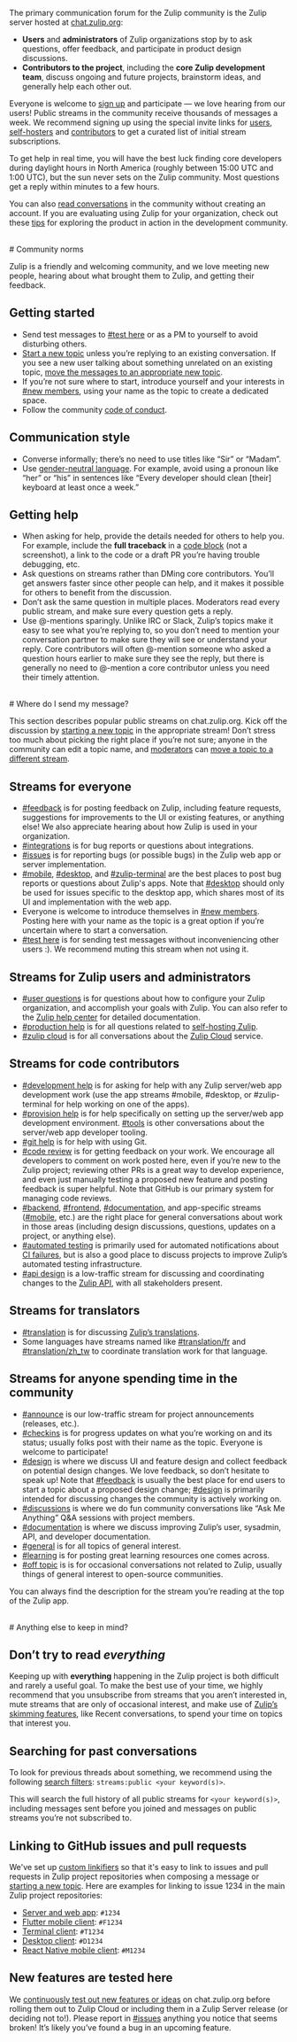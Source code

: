 The primary communication forum for the Zulip community is the Zulip
server hosted at [chat.zulip.org](https://chat.zulip.org/):

- **Users** and **administrators** of Zulip organizations stop by to
  ask questions, offer feedback, and participate in product design
  discussions.
- **Contributors to the project**, including the **core Zulip
  development team**, discuss ongoing and future projects, brainstorm
  ideas, and generally help each other out.

Everyone is welcome to [sign up](https://chat.zulip.org/) and
participate — we love hearing from our users! Public streams in the
community receive thousands of messages a week. We recommend signing
up using the special invite links for
[users](https://chat.zulip.org/join/t5crtoe62bpcxyisiyglmtvb/),
[self-hosters](https://chat.zulip.org/join/wnhv3jzm6afa4raenedanfno/)
and
[contributors](https://chat.zulip.org/join/npzwak7vpmaknrhxthna3c7p/)
to get a curated list of initial stream subscriptions.

To get help in real time, you will have the best luck finding core
developers during daylight hours in North America (roughly between
15:00 UTC and 1:00 UTC), but the sun never sets on the Zulip
community. Most questions get a reply within minutes to a few hours.

You can also [read conversations](https://chat.zulip.org/) in the community
without creating an account. If you are evaluating using Zulip for your
organization, check out these [tips](/try-zulip/) for exploring the product in
action in the development community.

<br/>
# Community norms

Zulip is a friendly and welcoming community, and we love meeting new
people, hearing about what brought them to Zulip, and getting their
feedback.

## Getting started

- Send test messages to [#test
  here](https://chat.zulip.org/#narrow/stream/7-test-here) or as a PM
  to yourself to avoid disturbing others.
- [Start a new topic](/help/starting-a-new-topic) unless you’re replying
  to an existing conversation. If you see a new user talking about
  something unrelated on an existing topic, [move the messages to an
  appropriate new topic](/help/move-content-to-another-topic).
- If you’re not sure where to start, introduce yourself and your
  interests in [#new
  members](https://chat.zulip.org/#narrow/stream/95-new-members),
  using your name as the topic to create a dedicated space.
- Follow the community [code of
  conduct](https://zulip.readthedocs.io/en/latest/code-of-conduct.html).

## Communication style

- Converse informally; there’s no need to use titles like “Sir” or “Madam”.
- Use [gender-neutral
  language](https://en.wikipedia.org/wiki/Gender-neutral_language). For
  example, avoid using a pronoun like “her” or “his” in sentences like
  “Every developer should clean [their] keyboard at least once a
  week.”

## Getting help
- When asking for help, provide the details needed for others to help
  you. For example, include the **full traceback** in a [code
  block](/help/code-blocks) (not a screenshot), a link to the code or
  a draft PR you’re having trouble debugging, etc.
- Ask questions on streams rather than DMing core contributors. You’ll
  get answers faster since other people can help, and it makes it
  possible for others to benefit from the discussion.
- Don’t ask the same question in multiple places. Moderators read
  every public stream, and make sure every question gets a reply.
- Use @-mentions sparingly. Unlike IRC or Slack, Zulip’s topics make
  it easy to see what you’re replying to, so you don’t need to mention
  your conversation partner to make sure they will see or understand
  your reply. Core contributors will often @-mention someone who asked
  a question hours earlier to make sure they see the reply, but there
  is generally no need to @-mention a core contributor unless you need
  their timely attention.

<br/>
# Where do I send my message?

This section describes popular public streams on chat.zulip.org. Kick
off the discussion by [starting a new topic](/help/starting-a-new-topic)
in the appropriate stream! Don’t stress too much about picking the
right place if you’re not sure; anyone in the community can edit a
topic name, and [moderators](/help/roles-and-permissions) can [move a
topic to a different stream](/help/move-content-to-another-stream).

## Streams for everyone

- [#feedback](https://chat.zulip.org/#narrow/stream/137-feedback) is
  for posting feedback on Zulip, including feature requests, suggestions for
  improvements to the UI or existing features, or anything else! We also
  appreciate hearing about how Zulip is used in your organization.
- [#integrations](https://chat.zulip.org/#narrow/stream/127-integrations)
  is for bug reports or questions about integrations.
- [#issues](https://chat.zulip.org/#narrow/stream/9-issues) is for reporting
  bugs (or possible bugs) in the Zulip web app or server implementation.
- [#mobile](https://chat.zulip.org/#narrow/stream/48-mobile),
  [#desktop](https://chat.zulip.org/#narrow/stream/16-desktop), and
  [#zulip-terminal](https://chat.zulip.org/#narrow/stream/206-zulip-terminal)
  are the best places to post bug reports or questions about Zulip's apps. Note
  that [#desktop](https://chat.zulip.org/#narrow/stream/16-desktop) should only
  be used for issues specific to the desktop app, which shares most of its UI
  and implementation with the web app.
- Everyone is welcome to introduce themselves in [#new
  members](https://chat.zulip.org/#narrow/stream/95-new-members). Posting
  here with your name as the topic is a great option if you’re
  uncertain where to start a conversation.
- [#test here](https://chat.zulip.org/#narrow/stream/7-test-here) is
  for sending test messages without inconveniencing other users :). We
  recommend muting this stream when not using it.

## Streams for Zulip users and administrators

- [#user questions](https://chat.zulip.org/#narrow/stream/138-user-questions) is
  for questions about how to configure your Zulip organization, and accomplish
  your goals with Zulip. You can also refer to the [Zulip help center](/help)
  for detailed documentation.
- [#production help](https://chat.zulip.org/#narrow/stream/31-production-help) is
  for all questions related to [self-hosting
  Zulip](/self-hosting/).
- [#zulip
  cloud](https://chat.zulip.org/#narrow/stream/387-zulip-cloud) is for
  all conversations about the [Zulip Cloud](https://zulip.com/plans/)
  service.

## Streams for code contributors

- [#development
  help](https://chat.zulip.org/#narrow/stream/49-development-help) is
  for asking for help with any Zulip server/web app development work
  (use the app streams #mobile, #desktop, or #zulip-terminal for help
  working on one of the apps).
- [#provision
  help](https://chat.zulip.org/#narrow/stream/21-provision-help) is
  for help specifically on setting up the server/web app development
  environment. [#tools](https://chat.zulip.org/#narrow/stream/18-tools)
  is other conversations about the server/web app developer tooling.
- [#git help](https://chat.zulip.org/#narrow/stream/44-git-help) is
  for help with using Git.
- [#code review](https://chat.zulip.org/#narrow/stream/91-code-review)
  is for getting feedback on your work. We encourage all developers to
  comment on work posted here, even if you’re new to the Zulip
  project; reviewing other PRs is a great way to develop experience,
  and even just manually testing a proposed new feature and posting
  feedback is super helpful. Note that GitHub is our primary system
  for managing code reviews.
- [#backend](https://chat.zulip.org/#narrow/stream/3-backend),
  [#frontend](https://chat.zulip.org/#narrow/stream/6-frontend),
  [#documentation](https://chat.zulip.org/#narrow/stream/19-documentation),
  and app-specific streams
  ([#mobile](https://chat.zulip.org/#narrow/stream/48-mobile), etc.)
  are the right place for general conversations about work in those
  areas (including design discussions, questions, updates on a
  project, or anything else).
- [#automated
  testing](https://chat.zulip.org/#narrow/stream/43-automated-testing)
  is primarily used for automated notifications about [CI
  failures](https://zulip.readthedocs.io/en/latest/testing/continuous-integration.html),
  but is also a good place to discuss projects to improve Zulip’s
  automated testing infrastructure.
- [#api design](https://chat.zulip.org/#narrow/stream/378-api-design)
  is a low-traffic stream for discussing and coordinating changes to
  the [Zulip API](https://zulip.com/api/rest), with all stakeholders
  present.

## Streams for translators
- [#translation](https://chat.zulip.org/#narrow/stream/58-translation)
  is for discussing [Zulip’s
  translations](https://zulip.readthedocs.io/en/latest/translating/translating.html).
- Some languages have streams named like
  [#translation/fr](https://chat.zulip.org/#narrow/stream/371-translation.2Ffr)
  and
  [#translation/zh_tw](https://chat.zulip.org/#narrow/stream/377-translation.2Fzh_tw)
  to coordinate translation work for that language.

## Streams for anyone spending time in the community
- [#announce](https://chat.zulip.org/#narrow/stream/1-announce) is our
  low-traffic stream for project announcements (releases, etc.).
- [#checkins](https://chat.zulip.org/#narrow/stream/65-checkins) is
  for progress updates on what you’re working on and its status;
  usually folks post with their name as the topic. Everyone is welcome
  to participate!
- [#design](https://chat.zulip.org/#narrow/stream/101-design) is where
  we discuss UI and feature design and collect feedback on potential
  design changes. We love feedback, so don’t hesitate to speak up!
  Note that
  [#feedback](https://chat.zulip.org/#narrow/stream/137-feedback) is
  usually the best place for end users to start a topic about a
  proposed design change;
  [#design](https://chat.zulip.org/#narrow/stream/101-design) is
  primarily intended for discussing changes the community is actively
  working on.
- [#discussions](https://chat.zulip.org/#narrow/stream/277-discussions)
  is where we do fun community conversations like “Ask Me Anything”
  Q&A sessions with project members.
- [#documentation](https://chat.zulip.org/#narrow/stream/19-documentation)
  is where we discuss improving Zulip’s user, sysadmin, API, and
  developer documentation.
- [#general](https://chat.zulip.org/#narrow/stream/2-general) is for
  all topics of general interest.
- [#learning](https://chat.zulip.org/#narrow/stream/92-learning) is
  for posting great learning resources one comes across.
- [#off topic](https://chat.zulip.org/#narrow/stream/97-off-topic) is
  is for occasional conversations not related to Zulip, usually things
  of general interest to open-source communities.

You can always find the description for the stream you’re reading at
the top of the Zulip app.

<br/>
# Anything else to keep in mind?

## Don’t try to read *everything*

Keeping up with **everything** happening in the Zulip project is both
difficult and rarely a useful goal. To make the best use of your time,
we highly recommend that you unsubscribe from streams that you aren’t
interested in, mute streams that are only of occasional interest, and
make use of [Zulip’s skimming features](/help/reading-strategies),
like Recent conversations, to spend your time on topics that interest
you.

## Searching for past conversations

To look for previous threads about something, we recommend using the
following [search filters](/help/search-for-messages#search-filters):
`streams:public <your keyword(s)>`.

This will search the full history of all public streams for `<your
keyword(s)>`, including messages sent before you joined and messages
on public streams you’re not subscribed to.

## Linking to GitHub issues and pull requests

We've set up [custom linkifiers](/help/add-a-custom-linkifier)
so that it's easy to link to issues and pull requests in Zulip
project repositories when composing a message or [starting a new
topic](/help/starting-a-new-topic). Here are examples for linking
to issue 1234 in the main Zulip project repositories:

- [Server and web app][server-web-repository]: `#1234`
- [Flutter mobile client][flutter-repository]: `#F1234`
- [Terminal client][terminal-repository]: `#T1234`
- [Desktop client][desktop-repository]: `#D1234`
- [React Native mobile client][mobile-repository]: `#M1234`

## New features are tested here

We [continuously test out new features or ideas][release-lifecycle] on
chat.zulip.org before rolling them out to Zulip Cloud or including
them in a Zulip Server release (or deciding not to!). Please report in
[#issues](https://chat.zulip.org/#narrow/stream/9-issues) anything you
notice that seems broken! It’s likely you’ve found a bug in an upcoming
feature.

[release-lifecycle]: https://zulip.readthedocs.io/en/latest/overview/release-lifecycle.html
[server-web-repository]: https://github.com/zulip/zulip
[flutter-repository]: https://github.com/zulip/zulip-flutter
[mobile-repository]: https://github.com/zulip/zulip-mobile
[terminal-repository]: https://github.com/zulip/zulip-terminal
[desktop-repository]: https://github.com/zulip/zulip-desktop
